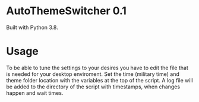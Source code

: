 # AutoThemeSwitcher 0.1
Built with Python 3.8.

# Usage
To be able to tune the settings to your desires you have to edit the file that is needed for your desktop enviroment.
Set the time (military time) and theme folder location with the variables at the top of the script.
A log file will be added to the directory of the script with timestamps, when changes happen and wait times.
